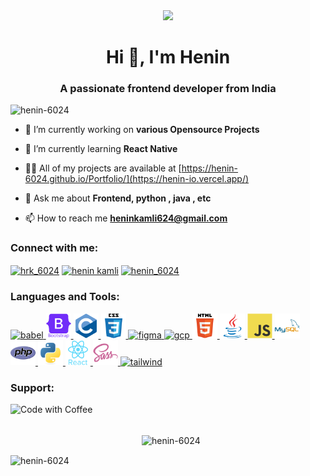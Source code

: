 

<!--
**Henin-6024/Henin-6024** is a ✨ _special_ ✨ repository because its `README.md` (this file) appears on your GitHub profile.

Here are some ideas to get you started:

- 🔭 I’m currently working on ...
- 🌱 I’m currently learning ...
- 👯 I’m looking to collaborate on ...
- 🤔 I’m looking for help with ...
- 💬 Ask me about ...
- 📫 How to reach me: ...
- 😄 Pronouns: ...
- ⚡ Fun fact: ...
-->

<div id= "Header" align="center">
<img src="[https://i.giphy.com/media/v1.Y2lkPTc5MGI3NjExcDBnZXZha24xOHR5azBqdjIycGx2bDJtcDZ2eHplMjY5dWR3d2Q3eCZlcD12MV9pbnRlcm5hbF9naWZfYnlfaWQmY3Q9Zw/qgQUggAC3Pfv687qPC/giphy.gif](https://www.google.com/url?sa=i&url=https%3A%2F%2Fdribbble.com%2Fshots%2F16093268-Desktop-Animation&psig=AOvVaw17aaIMKEA1A9EreGD95IgB&ust=1732894826063000&source=images&cd=vfe&opi=89978449&ved=0CBAQjRxqFwoTCKDMk7eu_4kDFQAAAAAdAAAAABAE)" width="50%">
</div>

<h1 align="center">Hi 👋, I'm Henin</h1>
<h3 align="center">A passionate frontend developer from India</h3>

<p align="left"> <img src="https://komarev.com/ghpvc/?username=henin-6024&label=Profile%20views&color=0e75b6&style=flat" alt="henin-6024" /> </p>

- 🔭 I’m currently working on **various Opensource Projects**

- 🌱 I’m currently learning **React Native**

- 👨‍💻 All of my projects are available at [https://henin-6024.github.io/Portfolio/](https://henin-io.vercel.app/)

- 💬 Ask me about **Frontend, python , java , etc**

- 📫 How to reach me **heninkamli624@gmail.com**

<h3 align="left">Connect with me:</h3>
<p align="left">
<a href="https://codepen.io/hrk_6024" target="blank"><img align="center" src="https://raw.githubusercontent.com/rahuldkjain/github-profile-readme-generator/master/src/images/icons/Social/codepen.svg" alt="hrk_6024" height="30" width="40" /></a>
<a href="https://linkedin.com/in/henin kamli" target="blank"><img align="center" src="https://raw.githubusercontent.com/rahuldkjain/github-profile-readme-generator/master/src/images/icons/Social/linked-in-alt.svg" alt="henin kamli" height="30" width="40" /></a>
<a href="https://instagram.com/henin_6024" target="blank"><img align="center" src="https://raw.githubusercontent.com/rahuldkjain/github-profile-readme-generator/master/src/images/icons/Social/instagram.svg" alt="henin_6024" height="30" width="40" /></a>
</p>

<h3 align="left">Languages and Tools:</h3>
<p align="left"> <a href="https://babeljs.io/" target="_blank" rel="noreferrer"> <img src="https://www.vectorlogo.zone/logos/babeljs/babeljs-icon.svg" alt="babel" width="40" height="40"/> </a> <a href="https://getbootstrap.com" target="_blank" rel="noreferrer"> <img src="https://raw.githubusercontent.com/devicons/devicon/master/icons/bootstrap/bootstrap-plain-wordmark.svg" alt="bootstrap" width="40" height="40"/> </a> <a href="https://www.cprogramming.com/" target="_blank" rel="noreferrer"> <img src="https://raw.githubusercontent.com/devicons/devicon/master/icons/c/c-original.svg" alt="c" width="40" height="40"/> </a> <a href="https://www.w3schools.com/css/" target="_blank" rel="noreferrer"> <img src="https://raw.githubusercontent.com/devicons/devicon/master/icons/css3/css3-original-wordmark.svg" alt="css3" width="40" height="40"/> </a> <a href="https://www.figma.com/" target="_blank" rel="noreferrer"> <img src="https://www.vectorlogo.zone/logos/figma/figma-icon.svg" alt="figma" width="40" height="40"/> </a> <a href="https://cloud.google.com" target="_blank" rel="noreferrer"> <img src="https://www.vectorlogo.zone/logos/google_cloud/google_cloud-icon.svg" alt="gcp" width="40" height="40"/> </a> <a href="https://www.w3.org/html/" target="_blank" rel="noreferrer"> <img src="https://raw.githubusercontent.com/devicons/devicon/master/icons/html5/html5-original-wordmark.svg" alt="html5" width="40" height="40"/> </a> <a href="https://www.java.com" target="_blank" rel="noreferrer"> <img src="https://raw.githubusercontent.com/devicons/devicon/master/icons/java/java-original.svg" alt="java" width="40" height="40"/> </a> <a href="https://developer.mozilla.org/en-US/docs/Web/JavaScript" target="_blank" rel="noreferrer"> <img src="https://raw.githubusercontent.com/devicons/devicon/master/icons/javascript/javascript-original.svg" alt="javascript" width="40" height="40"/> </a> <a href="https://www.mysql.com/" target="_blank" rel="noreferrer"> <img src="https://raw.githubusercontent.com/devicons/devicon/master/icons/mysql/mysql-original-wordmark.svg" alt="mysql" width="40" height="40"/> </a> <a href="https://www.php.net" target="_blank" rel="noreferrer"> <img src="https://raw.githubusercontent.com/devicons/devicon/master/icons/php/php-original.svg" alt="php" width="40" height="40"/> </a> <a href="https://www.python.org" target="_blank" rel="noreferrer"> <img src="https://raw.githubusercontent.com/devicons/devicon/master/icons/python/python-original.svg" alt="python" width="40" height="40"/> </a> <a href="https://reactjs.org/" target="_blank" rel="noreferrer"> <img src="https://raw.githubusercontent.com/devicons/devicon/master/icons/react/react-original-wordmark.svg" alt="react" width="40" height="40"/> </a> <a href="https://sass-lang.com" target="_blank" rel="noreferrer"> <img src="https://raw.githubusercontent.com/devicons/devicon/master/icons/sass/sass-original.svg" alt="sass" width="40" height="40"/> </a> <a href="https://tailwindcss.com/" target="_blank" rel="noreferrer"> <img src="https://www.vectorlogo.zone/logos/tailwindcss/tailwindcss-icon.svg" alt="tailwind" width="40" height="40"/> </a> </p>

<h3 align="left">Support:</h3>
<p><a href="https://ko-fi.com/Code with Coffee"> <img align="left" src="https://cdn.ko-fi.com/cdn/kofi3.png?v=3" height="50" width="210" alt="Code with Coffee" /></a></p><br><br>

<p><img align="center" src="https://github-readme-stats.vercel.app/api/top-langs?username=henin-6024&show_icons=true&locale=en&layout=compact" alt="henin-6024" /></p>

<p><img align="center" src="https://github-readme-streak-stats.herokuapp.com/?user=henin-6024&" alt="henin-6024" /></p>














